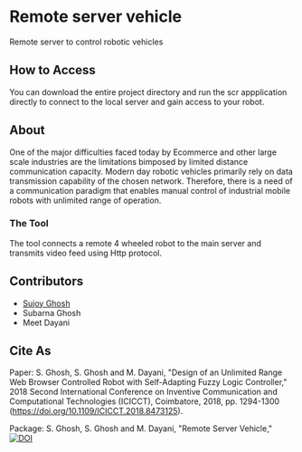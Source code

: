 # Remote server vehicle
 Remote server to control robotic vehicles

## How to Access

You can download the entire project directory and run the scr appplication directly to connect to the local server and gain access to your robot.

## About

One of the major difficulties faced today by Ecommerce and other large scale industries are the limitations bimposed by limited distance communication capacity. Modern day robotic vehicles primarily rely on data transmission capability of the chosen network. Therefore, there is a need of a communication paradigm that enables manual control of industrial mobile robots with unlimited range of operation.

### The Tool

The tool connects a remote 4 wheeled robot to the main server and transmits video feed using Http protocol. 

## Contributors

* [Sujoy Ghosh](http://sujoyghosh.rf.gd/)
* Subarna Ghosh
* Meet Dayani

## Cite As

Paper: S. Ghosh, S. Ghosh and M. Dayani, "Design of an Unlimited Range Web Browser Controlled Robot with Self-Adapting Fuzzy Logic Controller," 2018 Second International Conference on Inventive Communication and Computational Technologies (ICICCT), Coimbatore, 2018, pp. 1294-1300 (https://doi.org/10.1109/ICICCT.2018.8473125). 

Package: S. Ghosh, S. Ghosh and M. Dayani, "Remote Server Vehicle," [![DOI](https://zenodo.org/badge/299452496.svg)](https://zenodo.org/badge/latestdoi/299452496)